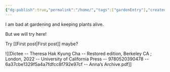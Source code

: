 ```yaml
---
{"dg-publish":true,"permalink":"/home/","tags":["gardenEntry"],"created":"2025-09-17T22:04:26.601-04:00","updated":"2025-09-17T22:06:10.853-04:00"}
---
```


I am bad at gardening and keeping plants alive.

But we will try here!

Try [[First post\|First post]] maybe?

![[Dictee -- Theresa Hak Kyung Cha -- Restored edition, Berkeley CA ; London, 2022 -- University of California Press -- 9780520390478 -- 6a37cbe1329f5a4a7fdfcc8f792e97cf -- Anna’s Archive.pdf]]